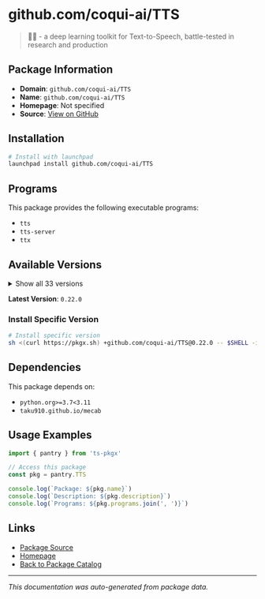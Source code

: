 # github.com/coqui-ai/TTS

> 🐸💬 - a deep learning toolkit for Text-to-Speech, battle-tested in research and production

## Package Information

- **Domain**: `github.com/coqui-ai/TTS`
- **Name**: `github.com/coqui-ai/TTS`
- **Homepage**: Not specified
- **Source**: [View on GitHub](https://github.com/pkgxdev/pantry/tree/main/projects/github.com/coqui-ai/TTS/package.yml)

## Installation

```bash
# Install with launchpad
launchpad install github.com/coqui-ai/TTS
```

## Programs

This package provides the following executable programs:

- `tts`
- `tts-server`
- `ttx`

## Available Versions

<details>
<summary>Show all 33 versions</summary>

- `0.22.0`, `0.21.3`, `0.21.2`, `0.21.1`, `0.21.0`
- `0.20.6`, `0.20.5`, `0.20.4`, `0.20.3`, `0.20.2`
- `0.20.1`, `0.20.0`, `0.19.1`, `0.19.0`, `0.18.2`
- `0.18.1`, `0.18.0`, `0.17.10`, `0.17.9`, `0.17.8`
- `0.17.7`, `0.17.6`, `0.17.5`, `0.17.4`, `0.17.3`
- `0.17.2`, `0.17.1`, `0.16.6`, `0.16.5`, `0.16.4`
- `0.16.3`, `0.16.2`, `0.14.0`

</details>

**Latest Version**: `0.22.0`

### Install Specific Version

```bash
# Install specific version
sh <(curl https://pkgx.sh) +github.com/coqui-ai/TTS@0.22.0 -- $SHELL -i
```

## Dependencies

This package depends on:

- `python.org>=3.7<3.11`
- `taku910.github.io/mecab`

## Usage Examples

```typescript
import { pantry } from 'ts-pkgx'

// Access this package
const pkg = pantry.TTS

console.log(`Package: ${pkg.name}`)
console.log(`Description: ${pkg.description}`)
console.log(`Programs: ${pkg.programs.join(', ')}`)
```

## Links

- [Package Source](https://github.com/pkgxdev/pantry/tree/main/projects/github.com/coqui-ai/TTS/package.yml)
- [Homepage](#)
- [Back to Package Catalog](../package-catalog.md)

---

*This documentation was auto-generated from package data.*
